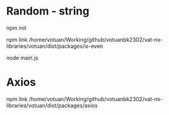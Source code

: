 # Random - string

npm init

npm link /home/votuan/Working/github/votuanbk2302/vat-nx-libraries/votuan/dist/packages/is-even

node main.js


# Axios 

npm link /home/votuan/Working/github/votuanbk2302/vat-nx-libraries/votuan/dist/packages/axios